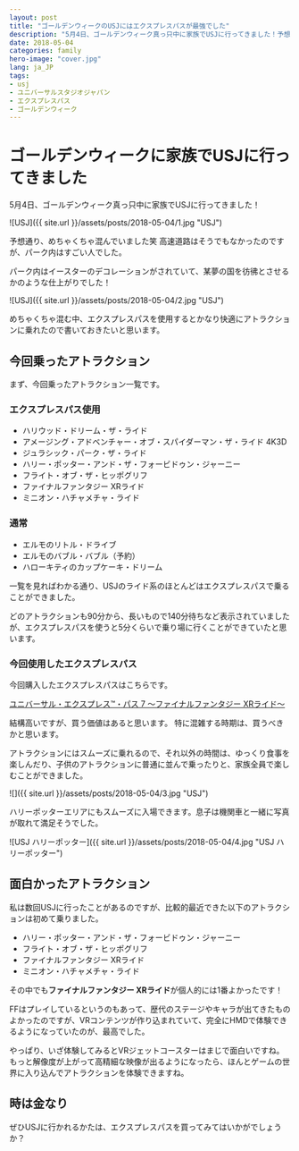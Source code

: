```yaml
---
layout: post
title: "ゴールデンウィークのUSJにはエクスプレスパスが最強でした"
description: "5月4日、ゴールデンウィーク真っ只中に家族でUSJに行ってきました！予想通り、めちゃくちゃ混んでいました笑高速道路はそうでもなかったのですが、パーク内はすごい人でした。パーク内はイースターのデコレーションがされていて、某夢の国を彷彿とさせるかのような仕上がりでした！"
date: 2018-05-04
categories: family
hero-image: "cover.jpg"
lang: ja_JP
tags:
- usj
- ユニバーサルスタジオジャパン
- エクスプレスパス
- ゴールデンウィーク
---
```


# ゴールデンウィークに家族でUSJに行ってきました

5月4日、ゴールデンウィーク真っ只中に家族でUSJに行ってきました！

![USJ]({{ site.url }}/assets/posts/2018-05-04/1.jpg "USJ")

予想通り、めちゃくちゃ混んでいました笑
高速道路はそうでもなかったのですが、パーク内はすごい人でした。

パーク内はイースターのデコレーションがされていて、某夢の国を彷彿とさせるかのような仕上がりでした！

![USJ]({{ site.url }}/assets/posts/2018-05-04/2.jpg "USJ")

めちゃくちゃ混む中、エクスプレスパスを使用するとかなり快適にアトラクションに乗れたので書いておきたいと思います。


## 今回乗ったアトラクション

まず、今回乗ったアトラクション一覧です。

### エクスプレスパス使用
- ハリウッド・ドリーム・ザ・ライド
- アメージング・アドベンチャー・オブ・スパイダーマン・ザ・ライド 4K3D
- ジュラシック・パーク・ザ・ライド
- ハリー・ポッター・アンド・ザ・フォービドゥン・ジャーニー
- フライト・オブ・ザ・ヒッポグリフ
- ファイナルファンタジー XRライド
- ミニオン・ハチャメチャ・ライド

### 通常
- エルモのリトル・ドライブ
- エルモのバブル・バブル（予約）
- ハローキティのカップケーキ・ドリーム


一覧を見ればわかる通り、USJのライド系のほとんどはエクスプレスパスで乗ることができました。

どのアトラクションも90分から、長いもので140分待ちなど表示されていましたが、エクスプレスパスを使うと5分くらいで乗り場に行くことができていたと思います。

### 今回使用したエクスプレスパス

今回購入したエクスプレスパスはこちらです。

[ユニバーサル・エクスプレス™・パス 7 ～ファイナルファンタジー XRライド～](http://www.usj.co.jp/ticket/expresspass/exp-7-xr.html)

結構高いですが、買う価値はあると思います。
特に混雑する時期は、買うべきかと思います。

アトラクションにはスムーズに乗れるので、それ以外の時間は、ゆっくり食事を楽しんだり、子供のアトラクションに普通に並んで乗ったりと、家族全員で楽しむことができました。

![]({{ site.url }}/assets/posts/2018-05-04/3.jpg "USJ")

ハリーポッターエリアにもスムーズに入場できます。息子は機関車と一緒に写真が取れて満足そうでした。

![USJ ハリーポッター]({{ site.url }}/assets/posts/2018-05-04/4.jpg "USJ ハリーポッター")


## 面白かったアトラクション

私は数回USJに行ったことがあるのですが、比較的最近できた以下のアトラクションは初めて乗りました。

- ハリー・ポッター・アンド・ザ・フォービドゥン・ジャーニー
- フライト・オブ・ザ・ヒッポグリフ
- ファイナルファンタジー XRライド
- ミニオン・ハチャメチャ・ライド

その中でも**ファイナルファンタジー XRライド**が個人的には1番よかったです！

FFはプレイしているというのもあって、歴代のステージやキャラが出てきたものよかったのですが、VRコンテンツが作り込まれていて、完全にHMDで体験できるようになっていたのが、最高でした。

やっぱり、いざ体験してみるとVRジェットコースターはまじで面白いですね。もっと解像度が上がって高精細な映像が出るようになったら、ほんとゲームの世界に入り込んでアトラクションを体験できますね。

## 時は金なり

ぜひUSJに行かれるかたは、エクスプレスパスを買ってみてはいかがでしょうか？